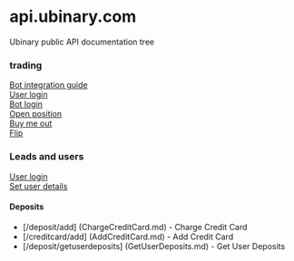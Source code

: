 api.ubinary.com
==========

Ubinary public API documentation tree

### trading

[Bot integration guide](trading/readme.md)  
[User login](trading/user-login.md)  
[Bot login](trading/bot-login.md)  
[Open position](trading/open-position.md)  
[Buy me out](trading/buy-me-out.md)  
[Flip](trading/flip.md)  

### Leads and users
[User login](trading/user-login.md)  
[Set user details](leads-and-users/SetUserDetails.md)

#### Deposits
- [/deposit/add] (ChargeCreditCard.md) - Charge Credit Card
- [/creditcard/add] (AddCreditCard.md) - Add Credit Card
- [/deposit/getuserdeposits] (GetUserDeposits.md) - Get User Deposits

